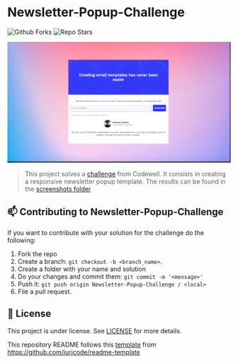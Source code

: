 # Newsletter-Popup-Challenge

![Github Forks](https://img.shields.io/github/forks/evandrmb/Newsletter-Popup-Challenge?style=social)
![Repo Stars](https://img.shields.io/github/stars/evandrmb/Newsletter-Popup-Challenge?style=social)


<img src="./Screenshots/Desktop_Screenshot.png" alt="Desktop Screenshot">

> This project solves a [challenge](https://www.codewell.cc/challenges/60a8db35203a0e6180bb5035) from Codewell. It consists in creating
  a responsive newsletter popup template.
  The results can be found in the [screenshots folder](https://github.com/evandrmb/Newsletter-Popup-Challenge/tree/master/Screenshots)

## 📫 Contributing to Newsletter-Popup-Challenge
If you want to contribute with your solution for the challenge do the following:
1. Fork the repo
2. Create a branch: `git checkout -b <branch_name>`.
3. Create a folder with your name and solution
4. Do your changes and commit them: `git commit -m '<mensage>'`
4. Push it: `git push origin Newsletter-Popup-Challenge / <local>`
5. File a pull request.

## 📝 License

This project is under license. See [LICENSE](LICENSE.md) for more details.

This repository README follows this [template](https://github.com/iuricode/README-template/blob/main/README-repository/iuricode.md) from https://github.com/iuricode/readme-template
